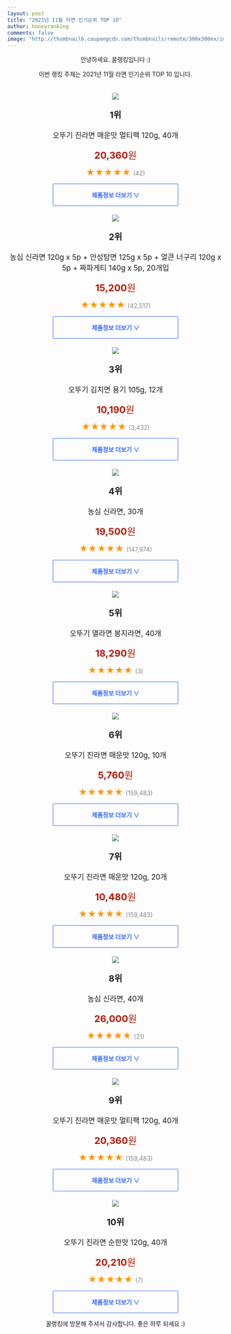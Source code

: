```yaml
--- 
layout: post 
title: "2021년 11월 라면 인기순위 TOP 10" 
author: honeyranking 
comments: false 
image: "http://thumbnail6.coupangcdn.com/thumbnails/remote/300x300ex/image/retail/images/14673185594758-1a36a423-d2a2-4377-97ad-0214aaf94f0c.jpg" 
--- 
```

<p style="text-align: center;">안녕하세요. 꿀랭킹입니다 :)</p> <p style="text-align: center;">이번 랭킹 주제는 2021년 11월 라면 인기순위 TOP 10 입니다.</p><center><img src="http://thumbnail6.coupangcdn.com/thumbnails/remote/300x300ex/image/retail/images/14673185594758-1a36a423-d2a2-4377-97ad-0214aaf94f0c.jpg" style="margin-top:20px" /></center> <p style="text-align: center; font-size: 20px"><b>1위</b></p> <p style="text-align: center; font-size: 17px">오뚜기 진라면 매운맛 멀티팩 120g, 40개</p> <p style="text-align: center;"><span style="color: #b61800; font-size: 22px;"><b>20,360</b>원</span></p> <p style="text-align: center;"><span style="color: #ff9600; font-size: 20px;">★★★★★ </span><span style="color: #878787;">(42)</span></p> <center><a href="https://link.coupang.com/a/hjjae"> <div style="font-size: 14px; display: inline-block; padding: 15px 90px; color: #346aff; border-radius: 2px; border: 1px solid #346aff; cursor: pointer;"><b>제품정보 더보기 &or;</b></div> </a></center><center><img src="http://thumbnail8.coupangcdn.com/thumbnails/remote/300x300ex/image/retail/images/73613424364058-0dfc3f71-b848-4779-9943-5bd22fd4c6a0.png" style="margin-top:20px" /></center> <p style="text-align: center; font-size: 20px"><b>2위</b></p> <p style="text-align: center; font-size: 17px">농심 신라면 120g x 5p + 안성탕면 125g x 5p + 얼큰 너구리 120g x 5p + 짜파게티 140g x 5p, 20개입</p> <p style="text-align: center;"><span style="color: #b61800; font-size: 22px;"><b>15,200</b>원</span></p> <p style="text-align: center;"><span style="color: #ff9600; font-size: 20px;">★★★★★ </span><span style="color: #878787;">(42,517)</span></p> <center><a href="https://link.coupang.com/a/hjjaf"> <div style="font-size: 14px; display: inline-block; padding: 15px 90px; color: #346aff; border-radius: 2px; border: 1px solid #346aff; cursor: pointer;"><b>제품정보 더보기 &or;</b></div> </a></center><center><img src="http://thumbnail9.coupangcdn.com/thumbnails/remote/300x300ex/image/retail/images/1719141724239276-306ea39e-b980-4e8b-b08a-0ec3c4eadc14.jpg" style="margin-top:20px" /></center> <p style="text-align: center; font-size: 20px"><b>3위</b></p> <p style="text-align: center; font-size: 17px">오뚜기 김치면 용기 105g, 12개</p> <p style="text-align: center;"><span style="color: #b61800; font-size: 22px;"><b>10,190</b>원</span></p> <p style="text-align: center;"><span style="color: #ff9600; font-size: 20px;">★★★★★ </span><span style="color: #878787;">(3,432)</span></p> <center><a href="https://link.coupang.com/a/hjjag"> <div style="font-size: 14px; display: inline-block; padding: 15px 90px; color: #346aff; border-radius: 2px; border: 1px solid #346aff; cursor: pointer;"><b>제품정보 더보기 &or;</b></div> </a></center><center><img src="http://thumbnail7.coupangcdn.com/thumbnails/remote/300x300ex/image/product/image/vendoritem/2019/01/28/3000260905/78fb0aa2-2d22-49b9-b003-9934fdc4e848.jpg" style="margin-top:20px" /></center> <p style="text-align: center; font-size: 20px"><b>4위</b></p> <p style="text-align: center; font-size: 17px">농심 신라면, 30개</p> <p style="text-align: center;"><span style="color: #b61800; font-size: 22px;"><b>19,500</b>원</span></p> <p style="text-align: center;"><span style="color: #ff9600; font-size: 20px;">★★★★★ </span><span style="color: #878787;">(147,974)</span></p> <center><a href="https://link.coupang.com/a/hjjah"> <div style="font-size: 14px; display: inline-block; padding: 15px 90px; color: #346aff; border-radius: 2px; border: 1px solid #346aff; cursor: pointer;"><b>제품정보 더보기 &or;</b></div> </a></center><center><img src="http://thumbnail9.coupangcdn.com/thumbnails/remote/300x300ex/image/retail/images/1989472530305380-a5ad4490-318b-4219-8429-c0c0650142f4.jpg" style="margin-top:20px" /></center> <p style="text-align: center; font-size: 20px"><b>5위</b></p> <p style="text-align: center; font-size: 17px">오뚜기 열라면 봉지라면, 40개</p> <p style="text-align: center;"><span style="color: #b61800; font-size: 22px;"><b>18,290</b>원</span></p> <p style="text-align: center;"><span style="color: #ff9600; font-size: 20px;">★★★★★ </span><span style="color: #878787;">(3)</span></p> <center><a href="https://link.coupang.com/a/hjjal"> <div style="font-size: 14px; display: inline-block; padding: 15px 90px; color: #346aff; border-radius: 2px; border: 1px solid #346aff; cursor: pointer;"><b>제품정보 더보기 &or;</b></div> </a></center><center><img src="http://thumbnail7.coupangcdn.com/thumbnails/remote/300x300ex/image/retail/images/515805564267540-17326d91-e800-4eed-a0fd-23f56ce43739.jpg" style="margin-top:20px" /></center> <p style="text-align: center; font-size: 20px"><b>6위</b></p> <p style="text-align: center; font-size: 17px">오뚜기 진라면 매운맛 120g, 10개</p> <p style="text-align: center;"><span style="color: #b61800; font-size: 22px;"><b>5,760</b>원</span></p> <p style="text-align: center;"><span style="color: #ff9600; font-size: 20px;">★★★★★ </span><span style="color: #878787;">(159,483)</span></p> <center><a href="https://link.coupang.com/a/hjjao"> <div style="font-size: 14px; display: inline-block; padding: 15px 90px; color: #346aff; border-radius: 2px; border: 1px solid #346aff; cursor: pointer;"><b>제품정보 더보기 &or;</b></div> </a></center><center><img src="http://thumbnail8.coupangcdn.com/thumbnails/remote/300x300ex/image/retail/images/160563640333801-9f7198f8-19b5-4501-bca7-ca23f169ab87.png" style="margin-top:20px" /></center> <p style="text-align: center; font-size: 20px"><b>7위</b></p> <p style="text-align: center; font-size: 17px">오뚜기 진라면 매운맛 120g, 20개</p> <p style="text-align: center;"><span style="color: #b61800; font-size: 22px;"><b>10,480</b>원</span></p> <p style="text-align: center;"><span style="color: #ff9600; font-size: 20px;">★★★★★ </span><span style="color: #878787;">(159,483)</span></p> <center><a href="https://link.coupang.com/a/hjjar"> <div style="font-size: 14px; display: inline-block; padding: 15px 90px; color: #346aff; border-radius: 2px; border: 1px solid #346aff; cursor: pointer;"><b>제품정보 더보기 &or;</b></div> </a></center><center><img src="http://thumbnail9.coupangcdn.com/thumbnails/remote/300x300ex/image/retail/images/5541908479211-b62d642d-f4e2-4b1d-8e84-99fc6dd5ceca.jpg" style="margin-top:20px" /></center> <p style="text-align: center; font-size: 20px"><b>8위</b></p> <p style="text-align: center; font-size: 17px">농심 신라면, 40개</p> <p style="text-align: center;"><span style="color: #b61800; font-size: 22px;"><b>26,000</b>원</span></p> <p style="text-align: center;"><span style="color: #ff9600; font-size: 20px;">★★★★★ </span><span style="color: #878787;">(21)</span></p> <center><a href="https://link.coupang.com/a/hjjau"> <div style="font-size: 14px; display: inline-block; padding: 15px 90px; color: #346aff; border-radius: 2px; border: 1px solid #346aff; cursor: pointer;"><b>제품정보 더보기 &or;</b></div> </a></center><center><img src="http://thumbnail10.coupangcdn.com/thumbnails/remote/300x300ex/image/retail/images/14645367013664-49158c30-1c5c-4bf4-abcd-1c87d908b608.jpg" style="margin-top:20px" /></center> <p style="text-align: center; font-size: 20px"><b>9위</b></p> <p style="text-align: center; font-size: 17px">오뚜기 진라면 매운맛 멀티팩 120g, 40개</p> <p style="text-align: center;"><span style="color: #b61800; font-size: 22px;"><b>20,360</b>원</span></p> <p style="text-align: center;"><span style="color: #ff9600; font-size: 20px;">★★★★★ </span><span style="color: #878787;">(159,483)</span></p> <center><a href="https://link.coupang.com/a/hjjav"> <div style="font-size: 14px; display: inline-block; padding: 15px 90px; color: #346aff; border-radius: 2px; border: 1px solid #346aff; cursor: pointer;"><b>제품정보 더보기 &or;</b></div> </a></center><center><img src="http://thumbnail10.coupangcdn.com/thumbnails/remote/300x300ex/image/retail/images/17784808183366-63838342-3477-45df-9398-f2c51f1a2aa7.jpg" style="margin-top:20px" /></center> <p style="text-align: center; font-size: 20px"><b>10위</b></p> <p style="text-align: center; font-size: 17px">오뚜기 진라면 순한맛 120g, 40개</p> <p style="text-align: center;"><span style="color: #b61800; font-size: 22px;"><b>20,210</b>원</span></p> <p style="text-align: center;"><span style="color: #ff9600; font-size: 20px;">★★★★★ </span><span style="color: #878787;">(7)</span></p> <center><a href="https://link.coupang.com/a/hjjaC"> <div style="font-size: 14px; display: inline-block; padding: 15px 90px; color: #346aff; border-radius: 2px; border: 1px solid #346aff; cursor: pointer;"><b>제품정보 더보기 &or;</b></div> </a></center> <p style="text-align: center;">꿀랭킹에 방문해 주셔서 감사합니다. 좋은 하루 되세요 :)</p>
